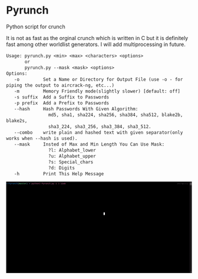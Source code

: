 # Pyrunch
Python script for crunch

It is not as fast as the orginal crunch which is written in C but it is definitely fast among other worldlist generators.
I will add multiprocessing in future.

    Usage: pyrunch.py <min> <max> <characters> <options>
           or
           pyrunch.py --mask <mask> <options>
    Options:
       -o         Set a Name or Directory for Output File (use -o - for piping the output to aircrack-ng, etc...)
       -m         Memory Friendly mode(slightly slower) [default: off]
       -s suffix  Add a Suffix to Passwords
       -p prefix  Add a Prefix to Passwords
       --hash     Hash Passwords With Given Algorithm:
                    md5, sha1, sha224, sha256, sha384, sha512, blake2b, blake2s,
                    sha3_224, sha3_256, sha3_384, sha3_512.
       --combo    write plain and hashed text with given separator(only works when --hash is used).
       --mask     Insted of Max and Min Length You Can Use Mask:
                    ?l: Alphabet_lower
                    ?u: Alphabet_upper
                    ?s: Special_chars
                    ?d: Digits
       -h         Print This Help Message

![](gif.gif)
